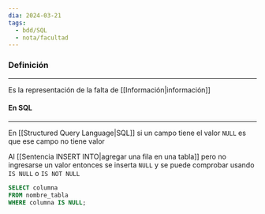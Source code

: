 ```yaml
---
dia: 2024-03-21
tags:
  - bdd/SQL
  - nota/facultad
---
```

### Definición
---
Es la representación de la falta de [[Información|información]]

#### En SQL
---
En [[Structured Query Language|SQL]] si un campo tiene el valor `NULL` es que ese campo no tiene valor

Al [[Sentencia INSERT INTO|agregar una fila en una tabla]] pero no ingresarse un valor entonces se inserta `NULL` y se puede comprobar usando `IS NULL` o `IS NOT NULL`

```SQL
SELECT columna
FROM nombre_tabla
WHERE columna IS NULL;
```